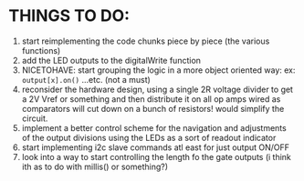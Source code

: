 THINGS TO DO:
=============

1. start reimplementing the code chunks piece by piece (the various functions)
2. add the LED outputs to the digitalWrite function
3. NICETOHAVE: start grouping the logic in a more object oriented way:
    ex: `output[x].on()` ...etc. (not a must)
4. reconsider the hardware design, using a single 2R voltage divider to get a 2V Vref or something and then distribute it on all op amps wired as comparators will cut down on a bunch of resistors! would simplify the circuit. 
5. implement a better control scheme for the navigation and adjustments of the output divisions using the LEDs as a sort of readout indicator
6. start implementing i2c slave commands atl east for just output ON/OFF
7. look into a way to start controlling the length fo the gate outputs (i think ith as to do with millis() or something?)


